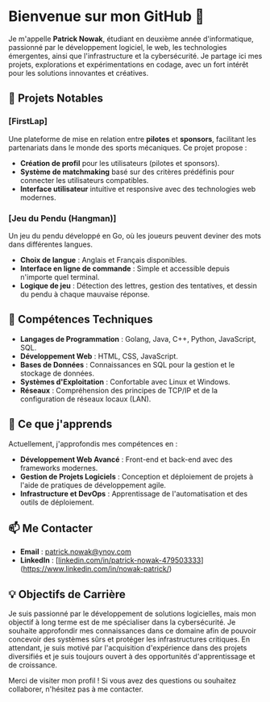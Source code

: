 # Bienvenue sur mon GitHub 👋

Je m'appelle **Patrick Nowak**, étudiant en deuxième année d'informatique, passionné par le développement logiciel, le web, les technologies émergentes, ainsi que l'infrastructure et la cybersécurité. Je partage ici mes projets, explorations et expérimentations en codage, avec un fort intérêt pour les solutions innovantes et créatives. 

## 💼 Projets Notables

### [FirstLap]
Une plateforme de mise en relation entre **pilotes** et **sponsors**, facilitant les partenariats dans le monde des sports mécaniques. Ce projet propose :
- **Création de profil** pour les utilisateurs (pilotes et sponsors).
- **Système de matchmaking** basé sur des critères prédéfinis pour connecter les utilisateurs compatibles.
- **Interface utilisateur** intuitive et responsive avec des technologies web modernes.

### [Jeu du Pendu (Hangman)]
Un jeu du pendu développé en Go, où les joueurs peuvent deviner des mots dans différentes langues.
- **Choix de langue** : Anglais et Français disponibles.
- **Interface en ligne de commande** : Simple et accessible depuis n'importe quel terminal.
- **Logique de jeu** : Détection des lettres, gestion des tentatives, et dessin du pendu à chaque mauvaise réponse.

## 🔧 Compétences Techniques

- **Langages de Programmation** : Golang, Java, C++, Python, JavaScript, SQL.
- **Développement Web** : HTML, CSS, JavaScript.
- **Bases de Données** : Connaissances en SQL pour la gestion et le stockage de données.
- **Systèmes d'Exploitation** : Confortable avec Linux et Windows.
- **Réseaux** : Compréhension des principes de TCP/IP et de la configuration de réseaux locaux (LAN).

## 🌱 Ce que j'apprends

Actuellement, j'approfondis mes compétences en :
- **Développement Web Avancé** : Front-end et back-end avec des frameworks modernes.
- **Gestion de Projets Logiciels** : Conception et déploiement de projets à l'aide de pratiques de développement agile.
- **Infrastructure et DevOps** : Apprentissage de l'automatisation et des outils de déploiement.

## 📫 Me Contacter

- **Email** : patrick.nowak@ynov.com
- **LinkedIn** : [[linkedin.com/in/patrick-nowak-479503333](https://www.linkedin.com/in/patrick-nowak-479503333/)](https://www.linkedin.com/in/nowak-patrick/)

## 💡 Objectifs de Carrière

Je suis passionné par le développement de solutions logicielles, mais mon objectif à long terme est de me spécialiser dans la cybersécurité. Je souhaite approfondir mes connaissances dans ce domaine afin de pouvoir concevoir des systèmes sûrs et protéger les infrastructures critiques. En attendant, je suis motivé par l'acquisition d'expérience dans des projets diversifiés et je suis toujours ouvert à des opportunités d'apprentissage et de croissance.

Merci de visiter mon profil ! Si vous avez des questions ou souhaitez collaborer, n'hésitez pas à me contacter.
